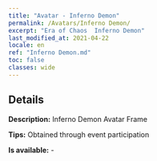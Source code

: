 ```yaml
---
title: "Avatar - Inferno Demon"
permalink: /Avatars/Inferno Demon/
excerpt: "Era of Chaos  Inferno Demon"
last_modified_at: 2021-04-22
locale: en
ref: "Inferno Demon.md"
toc: false
classes: wide
---
```

## Details

 **Description:** Inferno Demon Avatar Frame 

 **Tips:** Obtained through event participation 

 **Is available:**  - 

